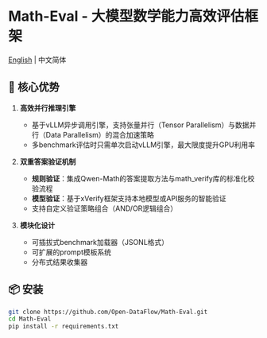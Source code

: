 # Math-Eval - 大模型数学能力高效评估框架

[English](./README_EN.md) | 中文简体

## 🚀 核心优势
1. **高效并行推理引擎**
   - 基于vLLM异步调用引擎，支持张量并行（Tensor Parallelism）与数据并行（Data Parallelism）的混合加速策略
   - 多benchmark评估时只需单次启动vLLM引擎，最大限度提升GPU利用率

2. **双重答案验证机制**
   - **规则验证**：集成Qwen-Math的答案提取方法与math_verify库的标准化校验流程
   - **模型验证**：基于xVerify框架支持本地模型或API服务的智能验证
   - 支持自定义验证策略组合（AND/OR逻辑组合）

3. **模块化设计**
   - 可插拔式benchmark加载器（JSONL格式）
   - 可扩展的prompt模板系统
   - 分布式结果收集器

## 📦 安装
```bash
git clone https://github.com/Open-DataFlow/Math-Eval.git
cd Math-Eval
pip install -r requirements.txt
```